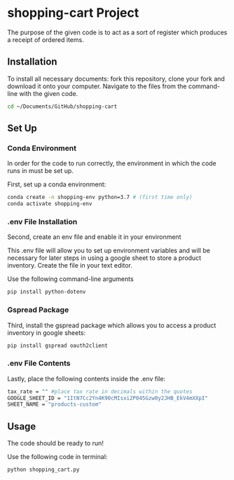 # shopping-cart Project

The purpose of the given code is to act as a sort of register which produces a receipt of ordered items.

## Installation

To install all necessary documents: fork this repository, clone your fork and download it onto your computer. Navigate to the files from the command-line with the given code.

```sh
cd ~/Documents/GitHub/shopping-cart
```

## Set Up

### Conda Environment

In order for the code to run correctly, the environment in which the code runs in must be set up.

First, set up a conda environment:

```sh
conda create -n shopping-env python=3.7 # (first time only)
conda activate shopping-env
```

### .env File Installation

Second, create an env file and enable it in your environment

This .env file will allow you to set up environment variables and will be necessary for later steps in using a google sheet to store a product inventory. Create the file in your text editor.

Use the following command-line arguments

```sh
pip install python-dotenv
```

### Gspread Package

Third, install the gspread package which allows you to access a product inventory in google sheets:

```sh
pip install gspread oauth2client
```
### .env File Contents

Lastly, place the following contents inside the .env file:

```sh
tax_rate = "" #place tax rate in decimals within the quotes
GOOGLE_SHEET_ID = "1ItN7Cc2Yn4K90cMIsxi2P045Gzw0y2JHB_EkV4mXXpI"
SHEET_NAME = "products-custom"
```

## Usage

The code should be ready to run!

Use the following code in terminal:

```sh
python shopping_cart.py
```
